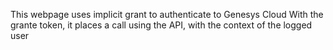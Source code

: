 This webpage uses implicit grant to authenticate to Genesys Cloud
With the grante token, it places a call using the API, with the context of the logged user
